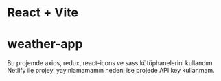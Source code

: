 # React + Vite
# weather-app

Bu projemde axios, redux, react-icons ve sass kütüphanelerini kullandım. Netlify ile projeyi yayınlamamamın nedeni ise projede API key kullanmam.



